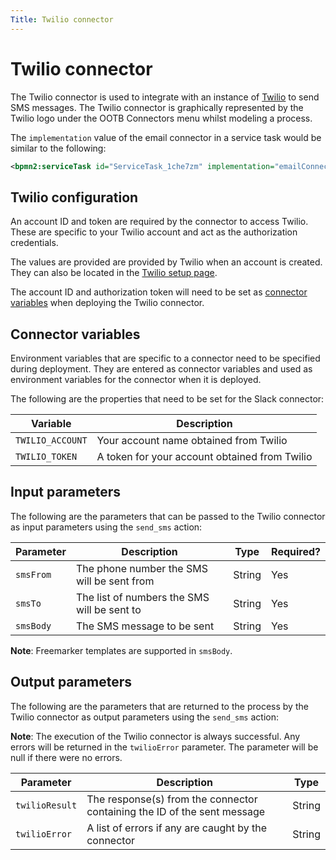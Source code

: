 ```yaml
---
Title: Twilio connector
---
```


# Twilio connector
The Twilio connector is used to integrate with an instance of [Twilio](https://twilio.com) to send SMS messages. The Twilio connector is graphically represented by the Twilio logo under the OOTB Connectors menu whilst modeling a process. 

The `implementation` value of the email connector in a service task would be similar to the following:

```xml
<bpmn2:serviceTask id="ServiceTask_1che7zm" implementation="emailConnector.SEND" />
```

## Twilio configuration
An account ID and token are required by the connector to access Twilio. These are specific to your Twilio account and act as the authorization credentials. 

The values are provided are provided by Twilio when an account is created. They can also be located in the [Twilio setup page](https://www.twilio.com/console/project/settings).

The account ID and authorization token will need to be set as [connector variables](#connector-variables) when deploying the Twilio connector.

## Connector variables
Environment variables that are specific to a connector need to be specified during deployment. They are entered as connector variables and used as environment variables for the connector when it is deployed. 

The following are the properties that need to be set for the Slack connector: 

| Variable | Description |
| -------- | ----------- |
| `TWILIO_ACCOUNT` | Your account name obtained from Twilio |
| `TWILIO_TOKEN` | A token for your account obtained from Twilio |

## Input parameters
The following are the parameters that can be passed to the Twilio connector as input parameters using the `send_sms` action:

| Parameter | Description | Type | Required? |
| --------  | ----------- | ---- | --------- |
| `smsFrom` | The phone number the SMS will be sent from | String | Yes |
| `smsTo` | The list of numbers the SMS will be sent to | String | Yes |
| `smsBody` | The SMS message to be sent | String | Yes |

**Note**: Freemarker templates are supported in `smsBody`. 

## Output parameters
The following are the parameters that are returned to the process by the Twilio connector as output parameters using the `send_sms` action:

**Note**: The execution of the Twilio connector is always successful. Any errors will be returned in the `twilioError` parameter. The parameter will be null if there were no errors.

| Parameter | Description | Type |
| --------  | ----------- | ---- |
| `twilioResult` | The response(s) from the connector containing the ID of the sent message | String |
| `twilioError` | A list of errors if any are caught by the connector | String |



